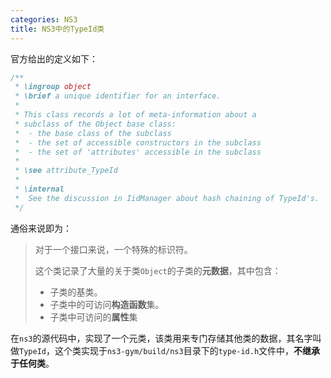 ```yaml
---
categories: NS3
title: NS3中的TypeId类
---
```


官方给出的定义如下：

```c++
/**
 * \ingroup object
 * \brief a unique identifier for an interface.
 *
 * This class records a lot of meta-information about a 
 * subclass of the Object base class:
 *  - the base class of the subclass
 *  - the set of accessible constructors in the subclass
 *  - the set of 'attributes' accessible in the subclass
 *
 * \see attribute_TypeId
 *
 * \internal
 *  See the discussion in IidManager about hash chaining of TypeId's.
 */
```

通俗来说即为：

> 对于一个接口来说，一个特殊的标识符。
>
> 这个类记录了大量的关于类`Object`的子类的**元数据**，其中包含：
>
> - 子类的基类。
> - 子类中的可访问**构造函数**集。
> - 子类中可访问的**属性**集

在`ns3`的源代码中，实现了一个元类，该类用来专门存储其他类的数据，其名字叫做`TypeId`，这个类实现于`ns3-gym/build/ns3`目录下的`type-id.h`文件中，**不继承于任何类**。
